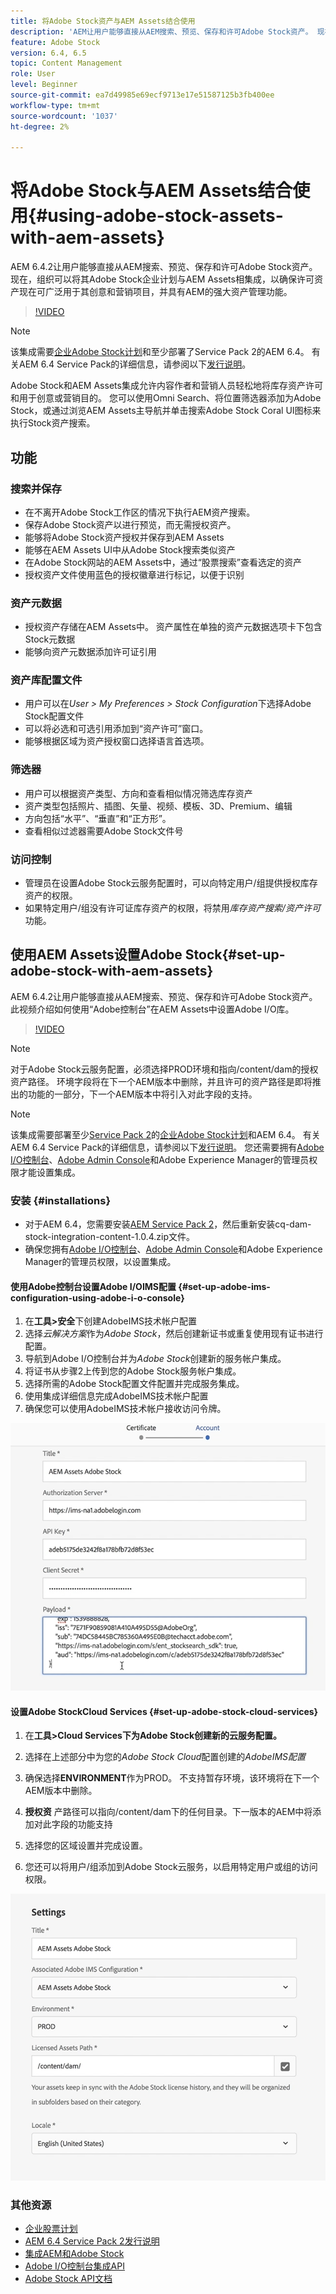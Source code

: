 ```yaml
---
title: 将Adobe Stock资产与AEM Assets结合使用
description: 'AEM让用户能够直接从AEM搜索、预览、保存和许可Adobe Stock资产。 现在，组织可以将其Adobe Stock企业计划与AEM Assets相集成，以确保许可资产现在可广泛用于其创意和营销项目，并具有AEM的强大资产管理功能。 '
feature: Adobe Stock
version: 6.4, 6.5
topic: Content Management
role: User
level: Beginner
source-git-commit: ea7d49985e69ecf9713e17e51587125b3fb400ee
workflow-type: tm+mt
source-wordcount: '1037'
ht-degree: 2%

---
```



# 将Adobe Stock与AEM Assets结合使用{#using-adobe-stock-assets-with-aem-assets}

AEM 6.4.2让用户能够直接从AEM搜索、预览、保存和许可Adobe Stock资产。 现在，组织可以将其Adobe Stock企业计划与AEM Assets相集成，以确保许可资产现在可广泛用于其创意和营销项目，并具有AEM的强大资产管理功能。

>[!VIDEO](https://video.tv.adobe.com/v/24678/?quality=12&learn=on)

>[!NOTE]
>
>该集成需要[企业Adobe Stock计划](https://landing.adobe.com/en/na/products/creative-cloud/ctir-4625-stock-for-enterprise/index.html)和至少部署了Service Pack 2的AEM 6.4。 有关AEM 6.4 Service Pack的详细信息，请参阅以下[发行说明](https://helpx.adobe.com/cn/experience-manager/6-4/release-notes/sp-release-notes.html)。

Adobe Stock和AEM Assets集成允许内容作者和营销人员轻松地将库存资产许可和用于创意或营销目的。 您可以使用Omni Search、将位置筛选器添加为Adobe Stock，或通过浏览AEM Assets主导航并单击搜索Adobe Stock Coral UI图标来执行Stock资产搜索。

## 功能

### 搜索并保存

* 在不离开Adobe Stock工作区的情况下执行AEM资产搜索。
* 保存Adobe Stock资产以进行预览，而无需授权资产。
* 能够将Adobe Stock资产授权并保存到AEM Assets
* 能够在AEM Assets UI中从Adobe Stock搜索类似资产
* 在Adobe Stock网站的AEM Assets中，通过“股票搜索”查看选定的资产
* 授权资产文件使用蓝色的授权徽章进行标记，以便于识别

### 资产元数据

* 授权资产存储在AEM Assets中。 资产属性在单独的资产元数据选项卡下包含Stock元数据
* 能够向资产元数据添加许可证引用

### 资产库配置文件

* 用户可以在&#x200B;*User > My Preferences > Stock Configuration*&#x200B;下选择Adobe Stock配置文件
* 可以将必选和可选引用添加到“资产许可”窗口。
* 能够根据区域为资产授权窗口选择语言首选项。

### 筛选器

* 用户可以根据资产类型、方向和查看相似情况筛选库存资产
* 资产类型包括照片、插图、矢量、视频、模板、3D、Premium、编辑
* 方向包括“水平”、“垂直”和“正方形”。
* 查看相似过滤器需要Adobe Stock文件号

### 访问控制

* 管理员在设置Adobe Stock云服务配置时，可以向特定用户/组提供授权库存资产的权限。
* 如果特定用户/组没有许可证库存资产的权限，将禁用&#x200B;*库存资产搜索/资产许可*&#x200B;功能。

## 使用AEM Assets设置Adobe Stock{#set-up-adobe-stock-with-aem-assets}

AEM 6.4.2让用户能够直接从AEM搜索、预览、保存和许可Adobe Stock资产。 此视频介绍如何使用“Adobe控制台”在AEM Assets中设置Adobe I/O库。

>[!VIDEO](https://video.tv.adobe.com/v/25043/?quality=12&learn=on)

>[!NOTE]
>
>对于Adobe Stock云服务配置，必须选择PROD环境和指向/content/dam的授权资产路径。 环境字段将在下一个AEM版本中删除，并且许可的资产路径是即将推出的功能的一部分，下一个AEM版本中将引入对此字段的支持。

>[!NOTE]
>
>该集成需要部署至少[Service Pack 2](https://experience.adobe.com/#/downloads/content/software-distribution/en/aem.html?fulltext=AEM*+6*+4*+Service*+Pack*&amp;2_group.propertyvalues.property=。%2Fjcr%3Content%2Fmetadata%2Fdc%3Rovase&amp;2_group.propertyvalues.operation=equals&amp;2_group.propertyvalues.0_values=target-version%3Aem%2F6-4&amp;3_group.propertyvalues.property=。%2Fjcr%3Acontent%2Fmetadata%2Fdc%3AsoftwareType&amp;3_group.propertyvalues.operation=equals&amp;3_group.propertyvalues.0_values=software-type%3Aservice-and-cumulative-fix&amp;orderby=%40jcr%3Acontent%2Fdc%3Ati&amp;orderby.sort=st&amp;p.ofset=0&amp;p.limit=24)的[企业Adobe Stock计划](https://landing.adobe.com/en/na/products/creative-cloud/ctir-4625-stock-for-enterprise/index.html)和AEM 6.4。 有关AEM 6.4 Service Pack的详细信息，请参阅以下[发行说明](https://helpx.adobe.com/experience-manager/6-4/release-notes/sp-release-notes.html)。 您还需要拥有[Adobe I/O控制台](https://console.adobe.io/)、[Adobe Admin Console](https://adminconsole.adobe.com/)和Adobe Experience Manager的管理员权限才能设置集成。

### 安装 {#installations}

* 对于AEM 6.4，您需要安装[AEM Service Pack 2](https://experience.adobe.com/#/downloads/content/software-distribution/en/aem.html?fulltext=AEM*+6*+4*+Service*+Pack*&amp;2_group.propertyvalues.property=。%2Fjcr%3Content%2Fmetadata%2Fdc%3Rovase&amp;2_group.propertyvalues.operation=equals&amp;2_group.propertyvalues.0_values=target-version%3Aem%2F6-4&amp;3_group.propertyvalues.property=。%2Fjcr%3Acontent%2Fmetadata%2Fdc%3AsoftwareType&amp;3_group.propertyvalues.operation=equals&amp;3_group.propertyvalues.0_values=software-type%3Aservice-and-cumulative-fix&amp;orderby=%40jcr%3Acontent%2Fdc%3Ati&amp;orderby.sort=st&amp;p.ofset=0&amp;p.limit=24)，然后重新安装cq-dam-stock-integration-content-1.0.4.zip文件。
* 确保您拥有[Adobe I/O控制台](https://console.adobe.io/)、[Adobe Admin Console](https://adminconsole.adobe.com/)和Adobe Experience Manager的管理员权限，以设置集成。

#### 使用Adobe控制台设置Adobe I/OIMS配置 {#set-up-adobe-ims-configuration-using-adobe-i-o-console}

1. 在&#x200B;**工具>安全**&#x200B;下创建AdobeIMS技术帐户配置
2. 选择&#x200B;*云解决方案*&#x200B;作为&#x200B;*Adobe Stock*，然后创建新证书或重复使用现有证书进行配置。
3. 导航到Adobe I/O控制台并为&#x200B;*Adobe Stock*&#x200B;创建新的服务帐户集成。
4. 将证书从步骤2上传到您的Adobe Stock服务帐户集成。
5. 选择所需的Adobe Stock配置文件配置并完成服务集成。
6. 使用集成详细信息完成AdobeIMS技术帐户配置
7. 确保您可以使用AdobeIMS技术帐户接收访问令牌。

![Adobe IMS 技术帐户](assets/screen_shot_2018-10-22at12219pm.png)

#### 设置Adobe StockCloud Services {#set-up-adobe-stock-cloud-services}

1. 在&#x200B;**工具>Cloud Services下为Adobe Stock创建新的云服务配置。**
2. 选择在上述部分中为您的&#x200B;*Adobe Stock Cloud*&#x200B;配置创建的&#x200B;*AdobeIMS配置*

3. 确保选择&#x200B;**ENVIRONMENT**&#x200B;作为PROD。 不支持暂存环境，该环境将在下一个AEM版本中删除。
4. **授权资** 产路径可以指向/content/dam下的任何目录。下一版本的AEM中将添加对此字段的功能支持
5. 选择您的区域设置并完成设置。
6. 您还可以将用户/组添加到Adobe Stock云服务，以启用特定用户或组的访问权限。

![Adobe资产库配置](assets/screen_shot_2018-10-22at12425pm.png)

### 其他资源

* [企业股票计划](https://landing.adobe.com/en/na/products/creative-cloud/ctir-4625-stock-for-enterprise/index.html)
* [AEM 6.4 Service Pack 2发行说明](https://experienceleague.adobe.com/docs/experience-manager-64/release-notes/sp-release-notes.html?lang=en)
* [集成AEM和Adobe Stock](https://experienceleague.adobe.com/docs/experience-manager-65/assets/using/aem-assets-adobe-stock.html)
* [Adobe I/O控制台集成API](https://www.adobe.io/apis/cloudplatform/console/authentication/gettingstarted.html)
* [Adobe Stock API文档](https://www.adobe.io/apis/creativecloud/stock/docs.html)